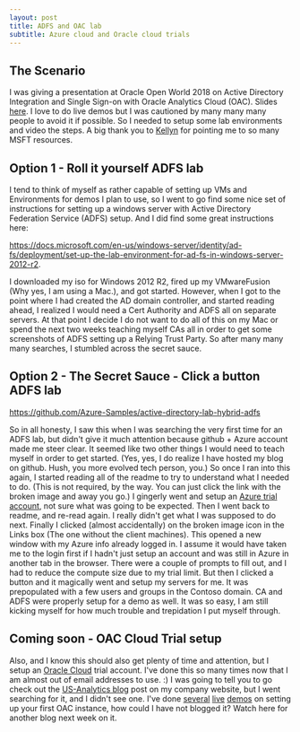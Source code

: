 ```yaml
---
layout: post
title: ADFS and OAC lab
subtitle: Azure cloud and Oracle cloud trials
---
```


## The Scenario

I was giving a presentation at Oracle Open World 2018 on Active Directory Integration and Single Sign-on with Oracle Analytics Cloud (OAC). Slides [here](https://www.slideshare.net/secret/qERdzGtv9SZTpj). I love to do live demos but I was cautioned by many many many people to avoid it if possible. So I needed to setup some lab environments and video the steps. A big thank you to [Kellyn](https://twitter.com/DBAKevlar) for pointing me to so many MSFT resources.

## Option 1 - Roll it yourself ADFS lab

I tend to think of myself as rather capable of setting up VMs and Environments for demos I plan to use, so I went to go find some nice set of instructions for setting up a windows server with Active Directory Federation Service (ADFS) setup. And I did find some great instructions here:

https://docs.microsoft.com/en-us/windows-server/identity/ad-fs/deployment/set-up-the-lab-environment-for-ad-fs-in-windows-server-2012-r2.

I downloaded my iso for Windows 2012 R2, fired up my VMwareFusion (Why yes, I am using a Mac.), and got started. However, when I got to the point where I had created the AD domain controller, and started reading ahead, I realized I would need a Cert Authority and ADFS all on separate servers. At that point I decide I do not want to do all of this on my Mac or spend the next two weeks teaching myself CAs all in order to get some screenshots of ADFS setting up a Relying Trust Party. So after many many many searches, I stumbled across the secret sauce.

## Option 2 - The Secret Sauce - Click a button ADFS lab

https://github.com/Azure-Samples/active-directory-lab-hybrid-adfs

So in all honesty, I saw this when I was searching the very first time for an ADFS lab, but didn't give it much attention because github + Azure account made me steer clear. It seemed like two other things I would need to teach myself in order to get started. (Yes, yes, I do realize I have hosted my blog on github. Hush, you more evolved tech person, you.) So once I ran into this again, I started reading all of the readme to try to understand what I needed to do. (This is not required, by the way. You can just click the link with the broken image and away you go.) I gingerly went and setup an [Azure trial account](https://azure.microsoft.com/en-us/free/), not sure what was going to be expected. Then I went back to readme, and re-read again. I really didn't get what I was supposed to do next. Finally I clicked (almost accidentally) on the broken image icon in the Links box (The one without the client machines). This opened a new window with my Azure info already logged in. I assume it would have taken me to the login first if I hadn't just setup an account and was still in Azure in another tab in the browser. There were a couple of prompts to fill out, and I had to reduce the compute size due to my trial limit. But then I clicked a button and it magically went and setup my servers for me. It was prepopulated with a few users and groups in the Contoso domain. CA and ADFS were properly setup for a demo as well. It was so easy, I am still kicking myself for how much trouble and trepidation I put myself through.

## Coming soon - OAC Cloud Trial setup

Also, and I know this should also get plenty of time and attention, but I setup an [Oracle Cloud](https://myservices.us.oraclecloud.com/mycloud/signup) trial account. I've done this so many times now that I am almost out of email addresses to use. :) I was going to tell you to go check out the [US-Analytics blog](https://www.us-analytics.com/hyperionblog) post on my company website, but I went searching for it, and I didn't see one. I've done [several](https://stxhug.org/) [live](http://coug.us/2018-06-26-chicago-oracle-users-group-meeting-sponsored-by-quest/) [demos](https://www.meetup.com/ODTUGers/events/250377840/) on setting up your first OAC instance, how could I have not blogged it? Watch here for another blog next week on it.